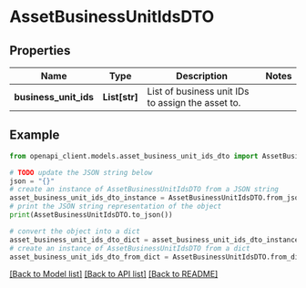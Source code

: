 # AssetBusinessUnitIdsDTO


## Properties

Name | Type | Description | Notes
------------ | ------------- | ------------- | -------------
**business_unit_ids** | **List[str]** | List of business unit IDs to assign the asset to. | 

## Example

```python
from openapi_client.models.asset_business_unit_ids_dto import AssetBusinessUnitIdsDTO

# TODO update the JSON string below
json = "{}"
# create an instance of AssetBusinessUnitIdsDTO from a JSON string
asset_business_unit_ids_dto_instance = AssetBusinessUnitIdsDTO.from_json(json)
# print the JSON string representation of the object
print(AssetBusinessUnitIdsDTO.to_json())

# convert the object into a dict
asset_business_unit_ids_dto_dict = asset_business_unit_ids_dto_instance.to_dict()
# create an instance of AssetBusinessUnitIdsDTO from a dict
asset_business_unit_ids_dto_from_dict = AssetBusinessUnitIdsDTO.from_dict(asset_business_unit_ids_dto_dict)
```
[[Back to Model list]](../README.md#documentation-for-models) [[Back to API list]](../README.md#documentation-for-api-endpoints) [[Back to README]](../README.md)


